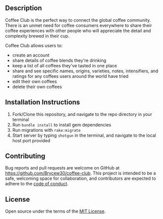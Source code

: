 ## Description

Coffee Club is the perfect way to connect the global coffee community. There is an unmet need for coffee consumers everywhere to share their coffee experiences with other people who will appreciate the detail and complexity brewed in their cup.

Coffee Club allows users to:
- create an account
- share details of coffee blends they're drinking
- keep a list of all coffees they've tasted in one place
- share and see specific names, origins, varieties, notes, intensifiers, and ratings for any coffees users around the world have tried
- edit their own coffees
- delete their own coffees

## Installation Instructions
1. Fork/Clone this repository, and navigate to the repo directory in your terminal
2. Run ```bundle install``` to install gem dependencies
3. Run migrations with ```rake:migrate```
4. Start server by typing ```shotgun``` in the terminal, and navigate to the local host port provided


## Contributing

Bug reports and pull requests are welcome on GitHub at https://github.com/Brycew30/coffee-club. This project is intended to be a safe, welcoming space for collaboration, and contributors are expected to adhere to the [code of conduct](/coffee-club/CODE_OF_CONDUCT.md).


## License

Open source under the terms of the [MIT License](/coffee-club/LICENSE).
